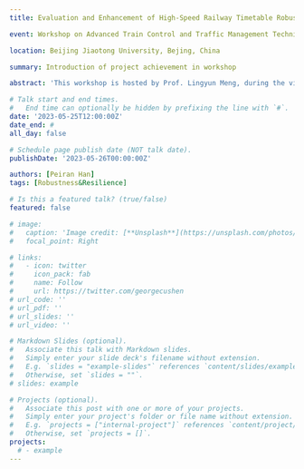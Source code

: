 ```yaml
---
title: Evaluation and Enhancement of High-Speed Railway Timetable Robustness

event: Workshop on Advanced Train Control and Traffic Management Techniques for Railway Systems

location: Beijing Jiaotong University, Bejing, China

summary: Introduction of project achievement in workshop

abstract: 'This workshop is hosted by Prof. Lingyun Meng, during the visit of Prof. Egidio Quaglietta(TU Delft). I represented our research team and reported on the progress of our study regarding the robustness of train timetable. This primarily included methods for quantifying the robustness of schedules through data mining and simulation, as well as optimization approaches for enhancing robustness.'

# Talk start and end times.
#   End time can optionally be hidden by prefixing the line with `#`.
date: '2023-05-25T12:00:00Z'
date_end: #
all_day: false

# Schedule page publish date (NOT talk date).
publishDate: '2023-05-26T00:00:00Z'

authors: [Peiran Han]
tags: [Robustness&Resilience]

# Is this a featured talk? (true/false)
featured: false

# image:
#   caption: 'Image credit: [**Unsplash**](https://unsplash.com/photos/bzdhc5b3Bxs)'
#   focal_point: Right

# links:
#   - icon: twitter
#     icon_pack: fab
#     name: Follow
#     url: https://twitter.com/georgecushen
# url_code: ''
# url_pdf: ''
# url_slides: ''
# url_video: ''

# Markdown Slides (optional).
#   Associate this talk with Markdown slides.
#   Simply enter your slide deck's filename without extension.
#   E.g. `slides = "example-slides"` references `content/slides/example-slides.md`.
#   Otherwise, set `slides = ""`.
# slides: example

# Projects (optional).
#   Associate this post with one or more of your projects.
#   Simply enter your project's folder or file name without extension.
#   E.g. `projects = ["internal-project"]` references `content/project/deep-learning/index.md`.
#   Otherwise, set `projects = []`.
projects:
  # - example
---
```


<!-- {{% callout note %}}
Click on the **Slides** button above to view the built-in slides feature.
{{% /callout %}}

Slides can be added in a few ways:

- **Create** slides using Hugo Blox Builder's [_Slides_](https://docs.hugoblox.com/reference/content-types/) feature and link using `slides` parameter in the front matter of the talk file
- **Upload** an existing slide deck to `static/` and link using `url_slides` parameter in the front matter of the talk file
- **Embed** your slides (e.g. Google Slides) or presentation video on this page using [shortcodes](https://docs.hugoblox.com/reference/markdown/).

Further event details, including [page elements](https://docs.hugoblox.com/reference/markdown/) such as image galleries, can be added to the body of this page. -->

